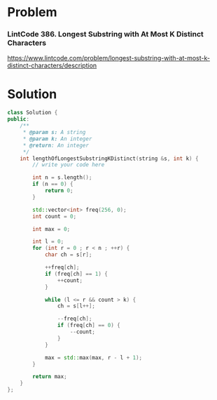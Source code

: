 
# Problem
### LintCode 386. Longest Substring with At Most K Distinct Characters
https://www.lintcode.com/problem/longest-substring-with-at-most-k-distinct-characters/description

# Solution
```c++
class Solution {
public:
    /**
     * @param s: A string
     * @param k: An integer
     * @return: An integer
     */
    int lengthOfLongestSubstringKDistinct(string &s, int k) {
        // write your code here

        int n = s.length();
        if (n == 0) {
            return 0;
        }

        std::vector<int> freq(256, 0);
        int count = 0;

        int max = 0;

        int l = 0;
        for (int r = 0 ; r < n ; ++r) {
            char ch = s[r];

            ++freq[ch];
            if (freq[ch] == 1) {
                ++count;
            }

            while (l <= r && count > k) {
                ch = s[l++];

                --freq[ch];
                if (freq[ch] == 0) {
                    --count;
                }
            }

            max = std::max(max, r - l + 1);
        }

        return max;
    }
};
```